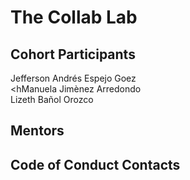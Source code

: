# The Collab Lab

## Cohort Participants
Jefferson Andrés Espejo Goez<br/>
<hManuela Jimènez Arredondo<br/>
Lizeth Bañol Orozco <br/>
## Mentors

## Code of Conduct Contacts
